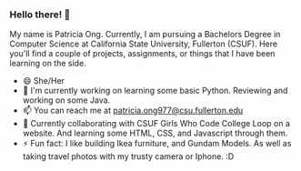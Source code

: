 ### Hello there!  👋

<!--
**patriciaong977/patriciaong977** is a ✨ _special_ ✨ repository because its `README.md` (this file) appears on your GitHub profile.

Here are some ideas to get you started:

- 🔭 I’m currently working on ...
- 🌱 I’m currently learning ...
- 👯 I’m looking to collaborate on ...
- 🤔 I’m looking for help with ...
- 💬 Ask me about ...
- 📫 How to reach me: ...
- 😄 Pronouns: ...
- ⚡ Fun fact: ...
-->

My name is Patricia Ong. Currently, I am pursuing a Bachelors Degree in Computer Science at California State University, Fullerton (CSUF).
Here you'll find a couple of projects, assignments, or things that I have been learning on the side. 

- 😄 She/Her
- 🌱 I'm currently working on learning some basic Python. Reviewing and working on some Java. 
- 📫 You can reach me at patricia.ong977@csu.fullerton.edu
- 👯 Currently collaborating with CSUF Girls Who Code College Loop on a website. And learning some HTML, CSS, and Javascript through them. 
- ⚡ Fun fact: I like building Ikea furniture, and Gundam Models. As well as taking travel photos with my trusty camera or Iphone. :D
